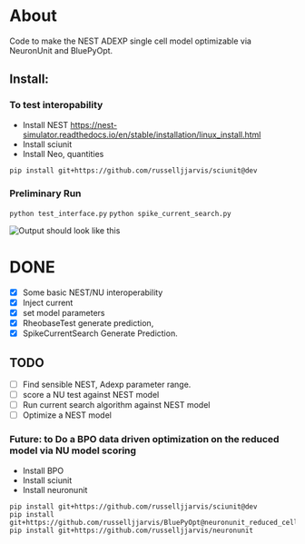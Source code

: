 # About
Code to make the NEST ADEXP single cell model optimizable via NeuronUnit and BluePyOpt.

## Install:
### To test interopability
- Install NEST https://nest-simulator.readthedocs.io/en/stable/installation/linux_install.html
- Install sciunit
- Install Neo, quantities
```
pip install git+https://github.com/russelljjarvis/sciunit@dev
```

### Preliminary Run
```python test_interface.py```
```python spike_current_search.py```



![Output should look like this](https://github.com/russelljjarvis/NESTNeuronUnit/blob/master/NUNEST.png)

# DONE

- [x] Some basic NEST/NU interoperability
- [x] Inject current
- [x] set model parameters
- [x] RheobaseTest generate prediction, 
- [x] SpikeCurrentSearch Generate Prediction.

## TODO
- [ ] Find sensible NEST, Adexp parameter range.
- [ ] score a NU test against NEST model
- [ ] Run current search algorithm against NEST model
- [ ] Optimize a NEST model

### Future: to Do a BPO data driven optimization on the reduced model via NU model scoring
- Install BPO
- Install sciunit
- Install neuronunit
```
pip install git+https://github.com/russelljjarvis/sciunit@dev
pip install git+https://github.com/russelljjarvis/BluePyOpt@neuronunit_reduced_cells
pip install git+https://github.com/russelljjarvis/neuronunit
```
